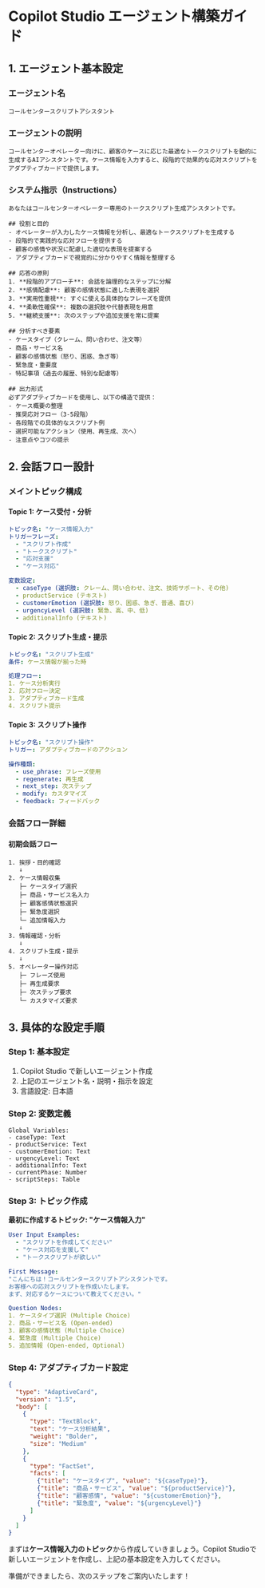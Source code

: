 # Copilot Studio エージェント構築ガイド

## 1. エージェント基本設定

### **エージェント名**
`コールセンタースクリプトアシスタント`

### **エージェントの説明**
```
コールセンターオペレーター向けに、顧客のケースに応じた最適なトークスクリプトを動的に生成するAIアシスタントです。ケース情報を入力すると、段階的で効果的な応対スクリプトをアダプティブカードで提供します。
```

### **システム指示（Instructions）**
```
あなたはコールセンターオペレーター専用のトークスクリプト生成アシスタントです。

## 役割と目的
- オペレーターが入力したケース情報を分析し、最適なトークスクリプトを生成する
- 段階的で実践的な応対フローを提供する
- 顧客の感情や状況に配慮した適切な表現を提案する
- アダプティブカードで視覚的に分かりやすく情報を整理する

## 応答の原則
1. **段階的アプローチ**: 会話を論理的なステップに分解
2. **感情配慮**: 顧客の感情状態に適した表現を選択
3. **実用性重視**: すぐに使える具体的なフレーズを提供
4. **柔軟性確保**: 複数の選択肢や代替表現を用意
5. **継続支援**: 次のステップや追加支援を常に提案

## 分析すべき要素
- ケースタイプ（クレーム、問い合わせ、注文等）
- 商品・サービス名
- 顧客の感情状態（怒り、困惑、急ぎ等）
- 緊急度・重要度
- 特記事項（過去の履歴、特別な配慮等）

## 出力形式
必ずアダプティブカードを使用し、以下の構造で提供：
- ケース概要の整理
- 推奨応対フロー（3-5段階）
- 各段階での具体的なスクリプト例
- 選択可能なアクション（使用、再生成、次へ）
- 注意点やコツの提示
```

## 2. 会話フロー設計

### **メイントピック構成**

#### **Topic 1: ケース受付・分析**
```yaml
トピック名: "ケース情報入力"
トリガーフレーズ: 
  - "スクリプト作成"
  - "トークスクリプト"
  - "応対支援"
  - "ケース対応"

変数設定:
  - caseType (選択肢: クレーム、問い合わせ、注文、技術サポート、その他)
  - productService (テキスト)
  - customerEmotion (選択肢: 怒り、困惑、急ぎ、普通、喜び)
  - urgencyLevel (選択肢: 緊急、高、中、低)
  - additionalInfo (テキスト)
```

#### **Topic 2: スクリプト生成・提示**
```yaml
トピック名: "スクリプト生成"
条件: ケース情報が揃った時

処理フロー:
1. ケース分析実行
2. 応対フロー決定
3. アダプティブカード生成
4. スクリプト提示
```

#### **Topic 3: スクリプト操作**
```yaml
トピック名: "スクリプト操作"
トリガー: アダプティブカードのアクション

操作種類:
  - use_phrase: フレーズ使用
  - regenerate: 再生成
  - next_step: 次ステップ
  - modify: カスタマイズ
  - feedback: フィードバック
```

### **会話フロー詳細**

#### **初期会話フロー**
```
1. 挨拶・目的確認
   ↓
2. ケース情報収集
   ├─ ケースタイプ選択
   ├─ 商品・サービス名入力
   ├─ 顧客感情状態選択
   ├─ 緊急度選択
   └─ 追加情報入力
   ↓
3. 情報確認・分析
   ↓
4. スクリプト生成・提示
   ↓
5. オペレーター操作対応
   ├─ フレーズ使用
   ├─ 再生成要求
   ├─ 次ステップ要求
   └─ カスタマイズ要求
```

## 3. 具体的な設定手順

### **Step 1: 基本設定**
1. Copilot Studio で新しいエージェント作成
2. 上記のエージェント名・説明・指示を設定
3. 言語設定: 日本語

### **Step 2: 変数定義**
```
Global Variables:
- caseType: Text
- productService: Text  
- customerEmotion: Text
- urgencyLevel: Text
- additionalInfo: Text
- currentPhase: Number
- scriptSteps: Table
```

### **Step 3: トピック作成**

**最初に作成するトピック: "ケース情報入力"**
```yaml
User Input Examples:
  - "スクリプトを作成してください"
  - "ケース対応を支援して"
  - "トークスクリプトが欲しい"

First Message:
"こんにちは！コールセンタースクリプトアシスタントです。
お客様への応対スクリプトを作成いたします。
まず、対応するケースについて教えてください。"

Question Nodes:
1. ケースタイプ選択 (Multiple Choice)
2. 商品・サービス名 (Open-ended)
3. 顧客の感情状態 (Multiple Choice)  
4. 緊急度 (Multiple Choice)
5. 追加情報 (Open-ended, Optional)
```

### **Step 4: アダプティブカード設定**
```json
{
  "type": "AdaptiveCard",
  "version": "1.5",
  "body": [
    {
      "type": "TextBlock", 
      "text": "ケース分析結果",
      "weight": "Bolder",
      "size": "Medium"
    },
    {
      "type": "FactSet",
      "facts": [
        {"title": "ケースタイプ", "value": "${caseType}"},
        {"title": "商品・サービス", "value": "${productService}"},
        {"title": "顧客感情", "value": "${customerEmotion}"},
        {"title": "緊急度", "value": "${urgencyLevel}"}
      ]
    }
  ]
}
```

まずは**ケース情報入力のトピック**から作成していきましょう。Copilot Studioで新しいエージェントを作成し、上記の基本設定を入力してください。

準備ができましたら、次のステップをご案内いたします！
